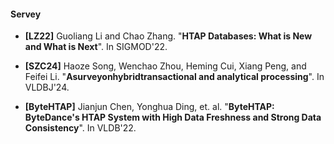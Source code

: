 #### Servey

* **[LZ22]** Guoliang Li and Chao Zhang. "**HTAP Databases: What is New and What is Next**". In SIGMOD'22.

* **[SZC24]** Haoze Song, Wenchao Zhou, Heming Cui, Xiang Peng, and Feifei Li. "**Asurveyonhybridtransactional and analytical processing**". In VLDBJ'24.

* **[ByteHTAP]**  Jianjun Chen, Yonghua Ding, et. al. "**ByteHTAP: ByteDance's HTAP System with High Data Freshness and Strong Data Consistency**". In VLDB'22.
